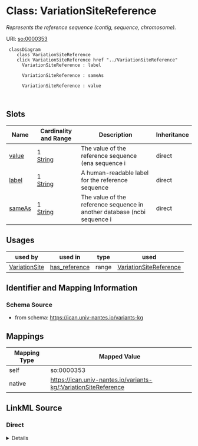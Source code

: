 

# Class: VariationSiteReference


_Represents the reference sequence (contig, sequence, chromosome)._





URI: [so:0000353](http://purl.obolibrary.org/obo/SO_0000353)






```mermaid
 classDiagram
    class VariationSiteReference
    click VariationSiteReference href "../VariationSiteReference"
      VariationSiteReference : label
        
      VariationSiteReference : sameAs
        
      VariationSiteReference : value
        
      
```




<!-- no inheritance hierarchy -->


## Slots

| Name | Cardinality and Range | Description | Inheritance |
| ---  | --- | --- | --- |
| [value](value.md) | 1 <br/> [String](String.md) | The value of the reference sequence (ena sequence i | direct |
| [label](label.md) | 1 <br/> [String](String.md) | A human-readable label for the reference sequence | direct |
| [sameAs](sameAs.md) | 1 <br/> [String](String.md) | The value of the reference sequence in another database (ncbi sequence i | direct |





## Usages

| used by | used in | type | used |
| ---  | --- | --- | --- |
| [VariationSite](VariationSite.md) | [has_reference](has_reference.md) | range | [VariationSiteReference](VariationSiteReference.md) |






## Identifier and Mapping Information







### Schema Source


* from schema: https://ican.univ-nantes.io/variants-kg




## Mappings

| Mapping Type | Mapped Value |
| ---  | ---  |
| self | so:0000353 |
| native | https://ican.univ-nantes.io/variants-kg/:VariationSiteReference |







## LinkML Source

<!-- TODO: investigate https://stackoverflow.com/questions/37606292/how-to-create-tabbed-code-blocks-in-mkdocs-or-sphinx -->

### Direct

<details>
```yaml
name: VariationSiteReference
description: Represents the reference sequence (contig, sequence, chromosome).
from_schema: https://ican.univ-nantes.io/variants-kg
attributes:
  value:
    name: value
    description: The value of the reference sequence (ena sequence i.e. https://www.ebi.ac.uk/ena/browser/view/CM000684.2).
    from_schema: https://ican.univ-nantes.io/variants-kg
    domain_of:
    - ReferenceAllele
    - AlternateAllele
    - VariationSiteReference
    - Frequency
    - Count
    range: string
    required: true
  label:
    name: label
    description: A human-readable label for the reference sequence.
    from_schema: https://ican.univ-nantes.io/variants-kg
    rank: 1000
    slot_uri: rdfs:label
    domain_of:
    - VariationSiteReference
    - AssociatedCharacteristic
    range: string
    required: true
  sameAs:
    name: sameAs
    description: The value of the reference sequence in another database (ncbi sequence
      i.e. https://www.ncbi.nlm.nih.gov/nuccore/NC_000022.11).
    from_schema: https://ican.univ-nantes.io/variants-kg
    rank: 1000
    slot_uri: owl:sameAs
    domain_of:
    - VariationSiteReference
    range: string
    required: true
class_uri: so:0000353

```
</details>

### Induced

<details>
```yaml
name: VariationSiteReference
description: Represents the reference sequence (contig, sequence, chromosome).
from_schema: https://ican.univ-nantes.io/variants-kg
attributes:
  value:
    name: value
    description: The value of the reference sequence (ena sequence i.e. https://www.ebi.ac.uk/ena/browser/view/CM000684.2).
    from_schema: https://ican.univ-nantes.io/variants-kg
    alias: value
    owner: VariationSiteReference
    domain_of:
    - ReferenceAllele
    - AlternateAllele
    - VariationSiteReference
    - Frequency
    - Count
    range: string
    required: true
  label:
    name: label
    description: A human-readable label for the reference sequence.
    from_schema: https://ican.univ-nantes.io/variants-kg
    rank: 1000
    slot_uri: rdfs:label
    alias: label
    owner: VariationSiteReference
    domain_of:
    - VariationSiteReference
    - AssociatedCharacteristic
    range: string
    required: true
  sameAs:
    name: sameAs
    description: The value of the reference sequence in another database (ncbi sequence
      i.e. https://www.ncbi.nlm.nih.gov/nuccore/NC_000022.11).
    from_schema: https://ican.univ-nantes.io/variants-kg
    rank: 1000
    slot_uri: owl:sameAs
    alias: sameAs
    owner: VariationSiteReference
    domain_of:
    - VariationSiteReference
    range: string
    required: true
class_uri: so:0000353

```
</details>